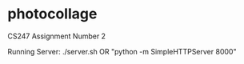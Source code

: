 photocollage
============

CS247 Assignment Number 2

Running Server: ./server.sh
OR
"python -m SimpleHTTPServer 8000" 
